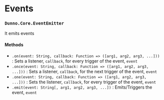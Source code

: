 # Events

### `Dunno.Core.EventEmitter`
It emits events

#### Methods
+ `.on(event: String, callback: Function => ([arg1, arg2, arg3, ...]))` : Sets a listener, `callback`, for every trigger of the event, `event`
+ `.once(event: String, callback: Function => ([arg1, arg2, arg3, ...]))` : Sets a listener, `callback`, for the next trigger of the event, `event`
+ `.one(event: String, callback: Function => ([arg1, arg2, arg3, ...]))` : Sets the listener, `callback`, for every trigger of the event, `event`
+ `.emit(event: String[, arg1, arg2, arg3, ...])` : Emits/Triggers the event, `event`
